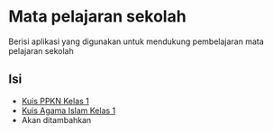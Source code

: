 # Mata pelajaran sekolah

Berisi aplikasi yang digunakan untuk mendukung pembelajaran mata pelajaran sekolah

## Isi

- [Kuis PPKN Kelas 1](/ppkn-1)
- [Kuis Agama Islam Kelas 1](/agama-2)
- Akan ditambahkan
